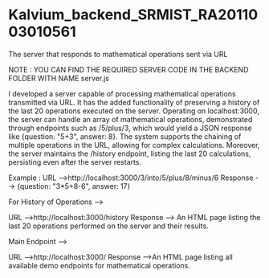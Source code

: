 # Kalvium_backend_SRMIST_RA2011003010561

The server that responds to mathematical operations sent via URL

NOTE : YOU CAN FIND THE REQUIRED SERVER CODE IN THE BACKEND FOLDER WITH NAME server.js


I developed a server capable of processing mathematical operations transmitted via URL. 
It has the added functionality of preserving a history of the last 20 operations executed on the server.
Operating on localhost:3000, the server can handle an array of mathematical operations, demonstrated through endpoints such as /5/plus/3, 
which would yield a JSON response like {question: "5+3", answer: 8}. 
The system supports the chaining of multiple operations in the URL, allowing for complex calculations. 
Moreover, the server maintains the /history endpoint, listing the last 20 calculations, persisting even after the server restarts.

Example :
URL -->http://localhost:3000/3/into/5/plus/8/minus/6
Response --> {question: "3*5+8-6", answer: 17}


For History of Operations -->

URL -->http://localhost:3000/history
Response --> An HTML page listing the last 20 operations performed on the server and their results.


Main Endpoint -->

URL -->http://localhost:3000/
Response -->An HTML page listing all available demo endpoints for mathematical operations.

